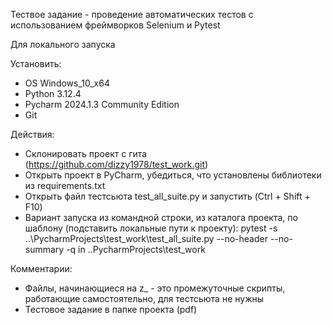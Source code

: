 Тествое задание - проведение автоматических тестов с использованием фреймворков Selenium и Pytest

Для локального запуска

Установить:
- OS Windows_10_x64
- Python 3.12.4
- Pycharm 2024.1.3 Community Edition
- Git

Действия:
- Склонировать проект с гита (https://github.com/dizzy1978/test_work.git) 
- Открыть проект в PyCharm, убедиться, что установлены библиотеки из requirements.txt
- Открыть файл тестсьюта test_all_suite.py и запустить (Ctrl + Shift + F10)
- Вариант запуска из командной строки, из каталога проекта, по шаблону (подставить локальные пути к проекту):
   pytest -s ..\PycharmProjects\test_work\test_all_suite.py --no-header --no-summary -q in ..PycharmProjects\test_work

Комментарии:
- Файлы, начинающиеся на z_ - это промежуточные скрипты, работающие самостоятельно, для тестсьюта не нужны
- Тестовое задание в папке проекта (pdf)
  

   
  
